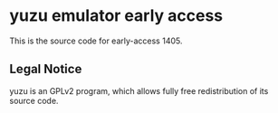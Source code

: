yuzu emulator early access
=============

This is the source code for early-access 1405.

## Legal Notice

yuzu is an GPLv2 program, which allows fully free redistribution of its source code.